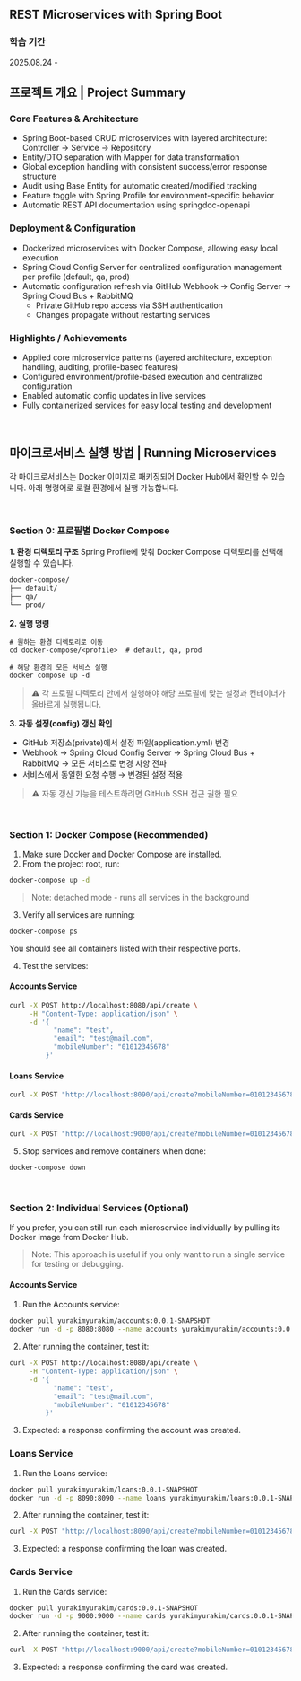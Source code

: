 ## REST Microservices with Spring Boot

### 학습 기간
2025.08.24 - 

## 프로젝트 개요 | Project Summary 

### Core Features & Architecture
- Spring Boot-based CRUD microservices with layered architecture: Controller → Service → Repository
- Entity/DTO separation with Mapper for data transformation
- Global exception handling with consistent success/error response structure
- Audit using Base Entity for automatic created/modified tracking
- Feature toggle with Spring Profile for environment-specific behavior
- Automatic REST API documentation using springdoc-openapi

### Deployment & Configuration
- Dockerized microservices with Docker Compose, allowing easy local execution
- Spring Cloud Config Server for centralized configuration management per profile (default, qa, prod)
- Automatic configuration refresh via GitHub Webhook → Config Server → Spring Cloud Bus + RabbitMQ
   - Private GitHub repo access via SSH authentication
   - Changes propagate without restarting services

### Highlights / Achievements
- Applied core microservice patterns (layered architecture, exception handling, auditing, profile-based features)
- Configured environment/profile-based execution and centralized configuration
- Enabled automatic config updates in live services
- Fully containerized services for easy local testing and development

<br>

## 마이크로서비스 실행 방법 | Running Microservices
각 마이크로서비스는 Docker 이미지로 패키징되어 Docker Hub에서 확인할 수 있습니다. 아래 명령어로 로컬 환경에서 실행 가능합니다.

<br>

### Section 0: 프로필별 Docker Compose

**1. 환경 디렉토리 구조**
Spring Profile에 맞춰 Docker Compose 디렉토리를 선택해 실행할 수 있습니다.
``` sh
docker-compose/
├── default/
├── qa/
└── prod/
``` 

**2. 실행 명령**
```
# 원하는 환경 디렉토리로 이동
cd docker-compose/<profile>  # default, qa, prod

# 해당 환경의 모든 서비스 실행
docker compose up -d

```
> ⚠️ 각 프로필 디렉토리 안에서 실행해야 해당 프로필에 맞는 설정과 컨테이너가 올바르게 실행됩니다.

**3. 자동 설정(config) 갱신 확인**
- GitHub 저장소(private)에서 설정 파일(application.yml) 변경
- Webhook → Spring Cloud Config Server → Spring Cloud Bus + RabbitMQ → 모든 서비스로 변경 사항 전파
- 서비스에서 동일한 요청 수행 → 변경된 설정 적용
> ⚠️ 자동 갱신 기능을 테스트하려면 GitHub SSH 접근 권한 필요

<br>

### Section 1: Docker Compose (Recommended)
1. Make sure Docker and Docker Compose are installed.
2. From the project root, run:
``` sh
docker-compose up -d
```
> Note: detached mode - runs all services in the background

3. Verify all services are running:
```sh
docker-compose ps
```
You should see all containers listed with their respective ports.

4. Test the services:
#### Accounts Service
```sh
curl -X POST http://localhost:8080/api/create \
     -H "Content-Type: application/json" \
     -d '{
           "name": "test",
           "email": "test@mail.com",
           "mobileNumber": "01012345678"
         }'
```
#### Loans Service
```sh
curl -X POST "http://localhost:8090/api/create?mobileNumber=01012345678"
```
#### Cards Service
```sh
curl -X POST "http://localhost:9000/api/create?mobileNumber=01012345678"
```
5. Stop services and remove containers when done:
```sh
docker-compose down
```
<br>


### Section 2: Individual Services (Optional)
If you prefer, you can still run each microservice individually by pulling its Docker image from Docker Hub.
> Note: This approach is useful if you only want to run a single service for testing or debugging.

#### Accounts Service
1. Run the Accounts service:
```sh
docker pull yurakimyurakim/accounts:0.0.1-SNAPSHOT
docker run -d -p 8080:8080 --name accounts yurakimyurakim/accounts:0.0.1-SNAPSHOT
```
2. After running the container, test it:
```sh
curl -X POST http://localhost:8080/api/create \
     -H "Content-Type: application/json" \
     -d '{
           "name": "test",
           "email": "test@mail.com",
           "mobileNumber": "01012345678"
         }'
```
3. Expected: a response confirming the account was created.

### Loans Service
1. Run the Loans service:
```sh
docker pull yurakimyurakim/loans:0.0.1-SNAPSHOT
docker run -d -p 8090:8090 --name loans yurakimyurakim/loans:0.0.1-SNAPSHOT
```
2. After running the container, test it:
```sh
curl -X POST "http://localhost:8090/api/create?mobileNumber=01012345678"
```
3. Expected: a response confirming the loan was created.

### Cards Service
1. Run the Cards service:
```sh
docker pull yurakimyurakim/cards:0.0.1-SNAPSHOT
docker run -d -p 9000:9000 --name cards yurakimyurakim/cards:0.0.1-SNAPSHOT
```
2. After running the container, test it:
```sh
curl -X POST "http://localhost:9000/api/create?mobileNumber=01012345678"
```
3. Expected: a response confirming the card was created.

